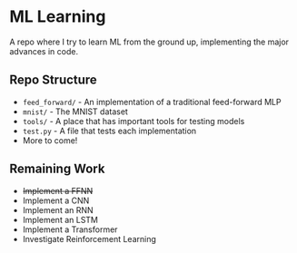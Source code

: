 # ML Learning

A repo where I try to learn ML from the ground up, implementing the major advances in code.

## Repo Structure
* `feed_forward/` - An implementation of a traditional feed-forward MLP
* `mnist/` - The MNIST dataset
* `tools/` - A place that has important tools for testing models
* `test.py` - A file that tests each implementation
* More to come!

## Remaining Work
* ~~Implement a FFNN~~
* Implement a CNN
* Implement an RNN
* Implement an LSTM
* Implement a Transformer
* Investigate Reinforcement Learning